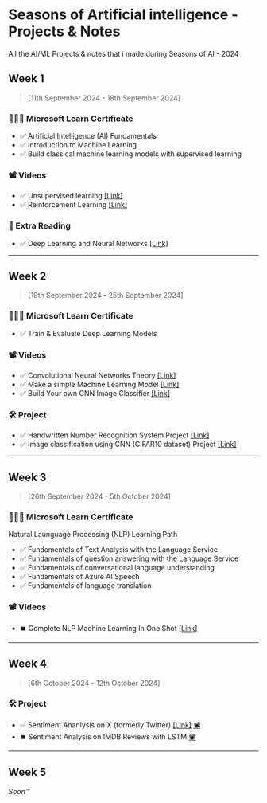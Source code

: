 # Seasons of Artificial intelligence - Projects & Notes

All the AI/ML Projects & notes that i made during Seasons of AI - 2024

## Week 1 
> [11th September 2024 - 18th September 2024]

### 🧑🏼‍🏫 Microsoft Learn Certificate

- ✅ Artificial Intelligence (AI) Fundamentals
- ✅ Introduction to Machine Learning
- ✅ Build classical machine learning models with supervised learning

### 📽️ Videos 

- ✅ Unsupervised learning [[Link]](https://www.youtube.com/watch?v=Aa4MACKaDC0)
- ✅ Reinforcement Learning [[Link]](https://www.youtube.com/watch?v=YUbFQlMXShY)

### 📖 Extra Reading 

- ✅ Deep Learning and Neural Networks [[Link]](https://azure.microsoft.com/en-in/resources/cloud-computing-dictionary/what-is-deep-learning)

---

## Week 2
> [19th September 2024 - 25th September 2024]

### 🧑🏼‍🏫 Microsoft Learn Certificate

- ✅ Train & Evaluate Deep Learning Models

### 📽️ Videos 

- ✅ Convolutional Neural Networks Theory [[Link]](https://www.youtube.com/watch?v=QzY57FaENXg)
- ✅ Make a simple Machine Learning Model [[Link]](https://www.youtube.com/watch?v=29ZQ3TDGgRQ)
- ✅ Build Your own CNN Image Classifier [[Link]](https://www.youtube.com/watch?v=jztwpsIzEGc)

### 🛠️ Project 

-  ✅ Handwritten Number Recognition System Project [[Link]](./Week%202/Handwritten_Digit_Recognition_on_MNIST_dataset.ipynb)
-  ✅ Image classification using CNN (CIFAR10 dataset) Project [[Link]](./Week%202/imageClassification_CNN.ipynb)

---

## Week 3
> [26th September 2024 - 5th October 2024]

### 🧑🏼‍🏫 Microsoft Learn Certificate

Natural Launguage Processing (NLP) Learning Path 

- ✅ Fundamentals of Text Analysis with the Language Service
- ✅ Fundamentals of question answering with the Language Service
- ✅ Fundamentals of conversational language understanding
- ✅ Fundamentals of Azure AI Speech
- ✅ Fundamentals of language translation 

### 📽️ Videos

- ⏹️ Complete NLP Machine Learning In One Shot [[Link]](https://www.youtube.com/watch?v=ENLEjGozrio) 

---

## Week 4
> [6th October 2024 - 12th October 2024]

### 🛠️ Project 

- ✅ Sentiment Ananlysis on X (formerly Twitter) [[Link]](./Week%204/Twitter_Sentimental_Analysis_SoAI_WK4.ipynb) [📽️](https://www.youtube.com/watch?v=4YGkfAd2iXM)
- ⏹️ Sentiment Analysis on IMDB Reviews with LSTM [📽️](https://youtu.be/iE9jhhIgLN8)

---

## Week 5

*Soon™️*

